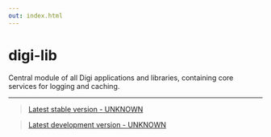 ```yaml
---
out: index.html
---
```


digi-lib
========

Central module of all Digi applications and libraries, containing core services for logging and caching.

<hr/>

> [Latest stable version - UNKNOWN]($stable$)

> [Latest development version - UNKNOWN]($development$)
